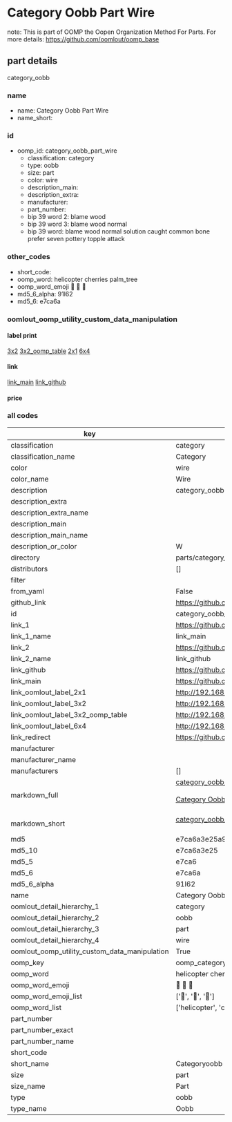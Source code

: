 # Category Oobb Part Wire  

note: This is part of OOMP the Oopen Organization Method For Parts. For more details: https://github.com/oomlout/oomp_base

##  part details
  



category_oobb



### name
* name: Category Oobb Part Wire
* name_short: 
### id
* oomp_id: category_oobb_part_wire
  * classification: category
  * type: oobb
  * size: part
  * color: wire
  * description_main: 
  * description_extra: 
  * manufacturer: 
  * part_number: 
  * bip 39 word 2: blame wood
  * bip 39 word 3: blame wood normal
  * bip 39 word: blame wood normal solution caught common bone prefer seven pottery topple attack

### other_codes
* short_code: 
* oomp_word: helicopter cherries palm_tree
* oomp_word_emoji :helicopter: :cherries: :palm_tree:
* md5_6_alpha: 91l62
* md5_6: e7ca6a






### oomlout_oomp_utility_custom_data_manipulation
#### label print
[3x2](http://192.168.1.245:1112/?label=oomp%2091l62)
[3x2_oomp_table](http://192.168.1.108:1112/?label=oomp%2091l62)
[2x1](http://192.168.1.242:1112/?label=oomp%2091l62)
[6x4](http://192.168.1.55:1112/?label=oomp%2091l62)    

#### link

[link_main](https://github.com/oomlout/oomlout_oomp_version_1_messy/tree/main/parts/category_oobb_part_wire) [link_github](https://github.com/oomlout/oomlout_oomp_version_1_messy/tree/main/parts/category_oobb_part_wire)                             

#### price







### all codes 
| key | value |  
| --- | --- |  
| classification | category |  
| classification_name | Category |  
| color | wire |  
| color_name | Wire |  
| description | category_oobb |  
| description_extra |  |  
| description_extra_name |  |  
| description_main |  |  
| description_main_name |  |  
| description_or_color | W  |  
| directory | parts/category_oobb_part_wire |  
| distributors | [] |  
| filter |  |  
| from_yaml | False |  
| github_link | https://github.com/oomlout/oomlout_oomp_part_src/tree/main/parts/category_oobb_part_wire |  
| id | category_oobb_part_wire |  
| link_1 | https://github.com/oomlout/oomlout_oomp_version_1_messy/tree/main/parts/category_oobb_part_wire |  
| link_1_name | link_main |  
| link_2 | https://github.com/oomlout/oomlout_oomp_version_1_messy/tree/main/parts/category_oobb_part_wire |  
| link_2_name | link_github |  
| link_github | https://github.com/oomlout/oomlout_oomp_version_1_messy/tree/main/parts/category_oobb_part_wire |  
| link_main | https://github.com/oomlout/oomlout_oomp_version_1_messy/tree/main/parts/category_oobb_part_wire |  
| link_oomlout_label_2x1 | http://192.168.1.242:1112/?label=oomp%2091l62 |  
| link_oomlout_label_3x2 | http://192.168.1.245:1112/?label=oomp%2091l62 |  
| link_oomlout_label_3x2_oomp_table | http://192.168.1.108:1112/?label=oomp%2091l62 |  
| link_oomlout_label_6x4 | http://192.168.1.55:1112/?label=oomp%2091l62 |  
| link_redirect | https://github.com/oomlout/oomlout_oomp_version_1_messy/tree/main/parts/category_oobb_part_wire |  
| manufacturer |  |  
| manufacturer_name |  |  
| manufacturers | [] |  
| markdown_full | [category_oobb_part_wire](none)<br>[](none)<br>[Category Oobb Part Wire](none)<br><br> |  
| markdown_short | [category_oobb_part_wire](none)<br><br> |  
| md5 | e7ca6a3e25a9c328b9923ced2c7f48b9 |  
| md5_10 | e7ca6a3e25 |  
| md5_5 | e7ca6 |  
| md5_6 | e7ca6a |  
| md5_6_alpha | 91l62 |  
| name | Category Oobb Part Wire |  
| oomlout_detail_hierarchy_1 | category |  
| oomlout_detail_hierarchy_2 | oobb |  
| oomlout_detail_hierarchy_3 | part |  
| oomlout_detail_hierarchy_4 | wire |  
| oomlout_oomp_utility_custom_data_manipulation | True |  
| oomp_key | oomp_category_oobb_part_wire |  
| oomp_word | helicopter cherries palm_tree |  
| oomp_word_emoji | :helicopter: :cherries: :palm_tree: |  
| oomp_word_emoji_list | [':helicopter:', ':cherries:', ':palm_tree:'] |  
| oomp_word_list | ['helicopter', 'cherries', 'palm_tree'] |  
| part_number |  |  
| part_number_exact |  |  
| part_number_name |  |  
| short_code |  |  
| short_name | Categoryoobb |  
| size | part |  
| size_name | Part |  
| type | oobb |  
| type_name | Oobb |  
